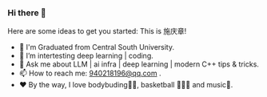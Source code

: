   ### Hi there 👋
Here are some ideas to get you started:
This is 施庆章!
- 🌱 I'm Graduated from Central South University.
- 🤔 I’m intertesting deep learning | coding.
- 💬 Ask me about LLM | ai infra  | deep learning | modern C++ tips & tricks.
- 📫 How to reach me: 940218196@qq.com .
- ❤️ By the way, I love bodybuding🏋🏼, basketball 🤾🏼‍♂️ and music🎵.

